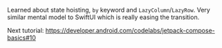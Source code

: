 Learned about state hoisting, `by` keyword and `LazyColumn`/`LazyRow`. Very similar mental model to SwiftUI which is really easing the transition.

Next tutorial: https://developer.android.com/codelabs/jetpack-compose-basics#10